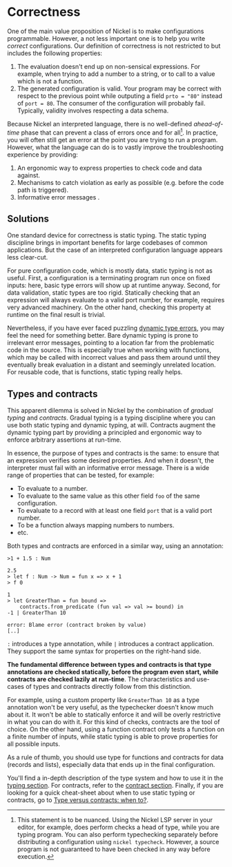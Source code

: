 # Correctness

One of the main value proposition of Nickel is to make configurations
programmable. However, a not less important one is to help you write *correct*
configurations. Our definition of correctness is not restricted to but includes
the following properties:

1. The evaluation doesn't end up on non-sensical expressions. For example, when
   trying to add a number to a string, or to call to a value which is not a
   function.
2. The generated configuration is valid. Your program may be correct with
   respect to the previous point while outputing a field `prto = "80"` instead
   of `port = 80`. The consumer of the configuration will probably fail.
   Typically, validity involves respecting a data schema.

Because Nickel an interpreted language, there is no well-defined *ahead-of-time*
phase that can prevent a class of errors once and for all[^1]. In practice, you
will often still get an error at the point you are trying to run a program.
However, what the language can do is to vastly improve the troubleshooting
experience by providing:

1. An ergonomic way to express properties to check code and data against.
2. Mechanisms to catch violation as early as possible (e.g. before the code
   path is triggered).
3. Informative error messages .

## Solutions

One standard device for correctness is static typing. The static typing
discipline brings in important benefits for large codebases of common
applications. But the case of an interpreted configuration language appears less
clear-cut.

For pure configuration code, which is mostly data, static typing is not as
useful. First, a configuration is a terminating program run once on fixed
inputs: here, basic type errors will show up at runtime anyway. Second, for data
validation, static types are too rigid. Statically checking that an expression
will always evaluate to a valid port number, for example, requires very advanced
machinery. On the other hand, checking this property at runtime on the final
result is trivial.

Nevertheless, if you have ever faced puzzling [dynamic type
errors](https://www.haskellforall.com/2021/01/dynamic-type-errors-lack-relevance.html),
you may feel the need for something better. Bare dynamic typing is prone to
irrelevant error messages, pointing to a location far from the problematic code
in the source. This is especially true when working with functions, which may be
called with incorrect values and pass them around until they eventually break
evaluation in a distant and seemingly unrelated location. For reusable code,
that is functions, static typing really helps.

## Types and contracts

This apparent dilemma is solved in Nickel by the combination of *gradual typing*
and *contracts*. Gradual typing is a typing discipline where you can use both
static typing and dynamic typing, at will. Contracts augment the dynamic typing
part by providing a principled and ergonomic way to enforce arbitrary assertions
at run-time.

In essence, the purpose of types and contracts is the same: to ensure that an
expression verifies some desired properties. And when it doesn't, the
interpreter must fail with an informative error message. There is a wide range
of properties that can be tested, for example:

- To evaluate to a number.
- To evaluate to the same value as this other field `foo` of the same configuration.
- To evaluate to a record with at least one field `port` that is a valid port number.
- To be a function always mapping numbers to numbers.
- etc.

Both types and contracts are enforced in a similar way, using an annotation:

```nickel
>1 + 1.5 : Num

2.5
> let f : Num -> Num = fun x => x + 1
> f 0

1
> let GreaterThan = fun bound =>
    contracts.from_predicate (fun val => val >= bound) in
-1 | GreaterThan 10

error: Blame error (contract broken by value)
[..]
```

`:` introduces a type annotation, while `|` introduces a contract application.
They support the same syntax for properties on the right-hand side.

**The fundamental difference between types and contracts is that type
annotations are checked statically, before the program even start, while
contracts are checked lazily at run-time**. The characteristics and use-cases of
types and contracts directly follow from this distinction.

For example, using a custom property like `GreaterThan 10` as a type annotation
won't be very useful, as the typechecker doesn't know much about it. It won't be
able to statically enforce it and will be overly restrictive in what you can do
with it. For this kind of checks, contracts are the tool of choice. On the other
hand, using a function contract only tests a function on a finite number of
inputs, while static typing is able to prove properties for all possible inputs.

As a rule of thumb, you should use type for functions and contracts for data
(records and lists), especially data that ends up in the final configuration.

You'll find a in-depth description of the type system and how to use it in the
[typing section](./typing.md). For contracts, refer to the
[contract section](./contracts.md). Finally, if you are looking for a quick
cheat-sheet about when to use static typing or contracts, go to
[Type versus contracts: when to?](./types-vs-contracts.md).

[^1]: This statement is to be nuanced. Using the Nickel LSP server in your
  editor, for example, does perform checks a head of type, while you are typing
  program. You can also perform typechecking separately before distributing a
  configuration using `nickel typecheck`. However, a source program is not
  guaranteed to have been checked in any way before execution.
